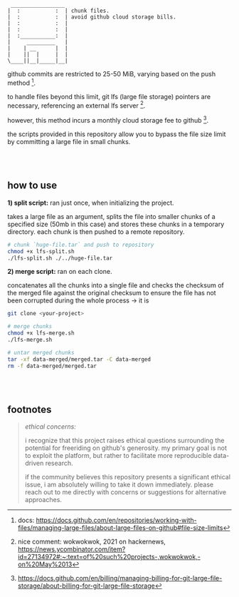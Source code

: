 ```
 _________________
|  :           :  | chunk files.
|  :           :  | avoid github cloud storage bills.
|  :           :  | 
|  :           :  | 
|  :___________:  | 
|     _________   | 
|    | __      |  |
|    ||  |     |  |
\____||__|_____|__|
```

github commits are restricted to 25-50 MiB, varying based on the push method [^1].

to handle files beyond this limit, git lfs (large file storage) pointers are necessary, referencing an external lfs server [^2].

however, this method incurs a monthly cloud storage fee to github [^3].

the scripts provided in this repository allow you to bypass the file size limit by committing a large file in small chunks.

<br><br>

## how to use

**1) split script:** ran just once, when initializing the project.

takes a large file as an argument, splits the file into smaller chunks of a specified size (50mb in this case) and stores these chunks in a temporary directory. each chunk is then pushed to a remote repository.

```bash
# chunk `huge-file.tar` and push to repository
chmod +x lfs-split.sh
./lfs-split.sh ./../huge-file.tar
```

**2) merge script:** ran on each clone.

concatenates all the chunks into a single file and checks the checksum of the merged file against the original checksum to ensure the file has not been corrupted during the whole process → it is 

```bash
git clone <your-project>

# merge chunks
chmod +x lfs-merge.sh
./lfs-merge.sh

# untar merged chunks
tar -xf data-merged/merged.tar -C data-merged
rm -f data-merged/merged.tar
```

<br><br>

## footnotes

> _ethical concerns:_
> 
> i recognize that this project raises ethical questions surrounding the potential for freeriding on github's generosity. my primary goal is not to exploit the platform, but rather to facilitate more reproducible data-driven research.
> 
> if the community believes this repository presents a significant ethical issue, i am absolutely willing to take it down immediately. please reach out to me directly with concerns or suggestions for alternative approaches.

[^1]: docs: https://docs.github.com/en/repositories/working-with-files/managing-large-files/about-large-files-on-github#file-size-limits
[^2]: nice comment: wokwokwok, 2021 on hackernews, https://news.ycombinator.com/item?id=27134972#:~:text=of%20such%20projects-,wokwokwok,-on%20May%2013
[^3]: https://docs.github.com/en/billing/managing-billing-for-git-large-file-storage/about-billing-for-git-large-file-storage
